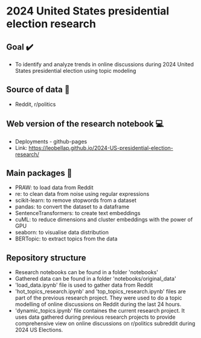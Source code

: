 # 2024 United States presidential election research

## Goal :heavy_check_mark:

- To identify and analyze trends in online discussions during 2024 United States presidential election using topic modeling

## Source of data :microscope:

- Reddit, r/politics

## Web version of the research notebook :computer:

- Deployments - github-pages
- Link: <https://leobellap.github.io/2024-US-presidential-election-research/>

## Main packages :wrench:

- PRAW: to load data from Reddit
- re: to clean data from noise using regular expressions
- scikit-learn: to remove stopwords from a dataset
- pandas: to convert the dataset to a dataframe
- SentenceTransformers: to create text embeddings
- cuML: to reduce dimensions and cluster embeddings with the power of GPU
- seaborn: to visualise data distribution
- BERTopic: to extract topics from the data

## Repository structure

- Research notebooks can be found in a folder 'notebooks'
- Gathered data can be found in a folder 'notebooks/original_data'
- 'load_data.ipynb' file is used to gather data from Reddit
- 'hot_topics_research.ipynb' and 'top_topics_research.ipynb' files are part of the previous research project. They were used to do a topic modelling of online discussions on Reddit during the last 24 hours.
- 'dynamic_topics.ipynb' file containes the current research project. It uses data gathered during previous research projects to provide comprehensive view on online discussions on r/politics subreddit during 2024 US Elections.
